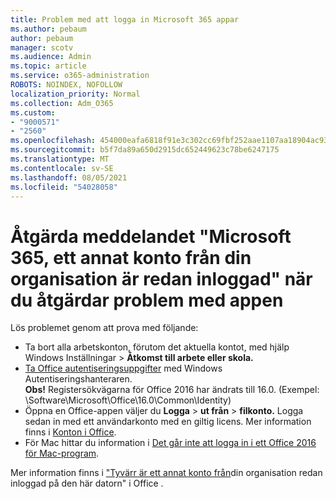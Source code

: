 ```yaml
---
title: Problem med att logga in Microsoft 365 appar
ms.author: pebaum
author: pebaum
manager: scotv
ms.audience: Admin
ms.topic: article
ms.service: o365-administration
ROBOTS: NOINDEX, NOFOLLOW
localization_priority: Normal
ms.collection: Adm_O365
ms.custom:
- "9000571"
- "2560"
ms.openlocfilehash: 454000eafa6818f91e3c302cc69fbf252aae1107aa18904ac93a4756d4db642b
ms.sourcegitcommit: b5f7da89a650d2915dc652449623c78be6247175
ms.translationtype: MT
ms.contentlocale: sv-SE
ms.lasthandoff: 08/05/2021
ms.locfileid: "54028058"
---
```

# <a name="fixing-the-microsoft-365-apps-sorry-another-account-from-your-organization-is-already-signed-in-message"></a>Åtgärda meddelandet "Microsoft 365, ett annat konto från din organisation är redan inloggad" när du åtgärdar problem med appen

Lös problemet genom att prova med följande:

- Ta bort alla arbetskonton, förutom det aktuella kontot, med hjälp Windows Inställningar > **Åtkomst till arbete eller skola.**
- [Ta Office autentiseringsuppgifter](https://docs.microsoft.com/office/troubleshoot/error-messages/another-account-already-signed-in#step-3-clear-cached-credentials-on-the-computer) med Windows Autentiseringshanteraren.<br/>
    **Obs!** Registersökvägarna för Office 2016 har ändrats till 16.0. (Exempel: \Software\Microsoft\Office\16.0\Common\Identity\)
- Öppna en Office-appen väljer du **Logga**  >  **ut från**  >  **filkonto.** Logga sedan in med ett användarkonto med en giltig licens. Mer information finns i [Konton i Office](https://support.office.com/article/accounts-in-office-628ea040-f265-49de-b986-be09c3ebf8a9).
- För Mac hittar du information i [Det går inte att logga in i ett Office 2016 för Mac-program](https://docs.microsoft.com/office365/troubleshoot/authentication/sign-in-to-office-2016-for-mac-fail).

Mer information finns i ["Tyvärr är ett annat konto från](https://docs.microsoft.com/office/troubleshoot/error-messages/another-account-already-signed-in)din organisation redan inloggad på den här datorn" i Office .